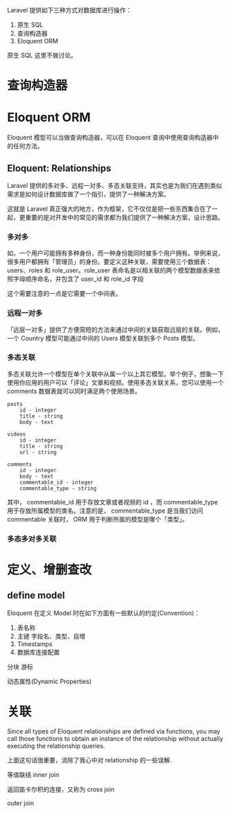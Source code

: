 Laravel 提供如下三种方式对数据库进行操作：

1. 原生 SQL
2. 查询构造器
3. Eloquent ORM

原生 SQL 这里不做讨论。

# 查询构造器

# Eloquent ORM
Eloquent 模型可以当做查询构造器，可以在 Eloquent 查询中使用查询构造器中的任何方法。

## Eloquent: Relationships
Laravel 提供的多对多、远程一对多、多态关联支持，其实也是为我们在遇到类似需求是如何设计数据库做了一个指引，提供了一种解决方案。

这就是 Laravel 真正强大的地方，作为框架，它不仅仅是把一些东西集合在了一起，更重要的是对开发中的常见的需求都为我们提供了一种解决方案，设计思路。

### 多对多
如，一个用户可能拥有多种身份，而一种身份能同时被多个用户拥有。举例来说，很多用户都拥有「管理员」的身份。要定义这种关联，需要使用三个数据表：users、roles 和 role_user。role_user 表命名是以相关联的两个模型数据表来依照字母顺序命名，并包含了 user_id 和 role_id 字段

这个需要注意的一点是它需要一个中间表。

### 远程一对多
「远层一对多」提供了方便简短的方法来通过中间的关联获取远层的关联。例如，一个 Country 模型可能通过中间的 Users 模型关联到多个 Posts 模型。

### 多态关联
多态关联允许一个模型在单个关联中从属一个以上其它模型。举个例子，想象一下使用你应用的用户可以「评论」文章和视频。使用多态关联关系，您可以使用一个 comments 数据表就可以同时满足两个使用场景。

    posts
        id - integer
        title - string
        body - text

    videos
        id - integer
        title - string
        url - string

    comments
        id - integer
        body - text
        commentable_id - integer
        commentable_type - string

其中， commentable_id 用于存放文章或者视频的 id ，而 commentable_type 用于存放所属模型的类名。注意的是， commentable_type 是当我们访问 commentable 关联时， ORM 用于判断所属的模型是哪个「类型」。

### 多态多对多关联


# 定义、增删查改

## define model
Eloquent 在定义 Model 时在如下方面有一些默认的约定(Convention)：

1. 表名称
2. 主键
    字段名、类型、自增
3. Timestamps
4. 数据库连接配置


分块
游标

动态属性(Dynamic Properties)
    
# 关联
Since all types of Eloquent relationships are defined via functions, you may call those functions to obtain an instance of the relationship without actually executing the relationship queries.

上面这句话很重要，消除了我心中对 relationship 的一些误解.

等值联结 inner join

返回笛卡尔积的连接，又称为 cross join

outer join